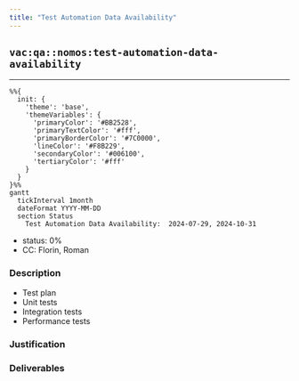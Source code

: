 ```yaml
---
title: "Test Automation Data Availability"
---
```

## `vac:qa::nomos:test-automation-data-availability`
---

```mermaid
%%{ 
  init: { 
    'theme': 'base', 
    'themeVariables': { 
      'primaryColor': '#BB2528', 
      'primaryTextColor': '#fff', 
      'primaryBorderColor': '#7C0000', 
      'lineColor': '#F8B229', 
      'secondaryColor': '#006100', 
      'tertiaryColor': '#fff' 
    } 
  } 
}%%
gantt
  tickInterval 1month
  dateFormat YYYY-MM-DD 
  section Status
    Test Automation Data Availability:  2024-07-29, 2024-10-31
```

- status: 0%
- CC: Florin, Roman

### Description

- Test plan
- Unit tests
- Integration tests
- Performance tests

### Justification


### Deliverables
